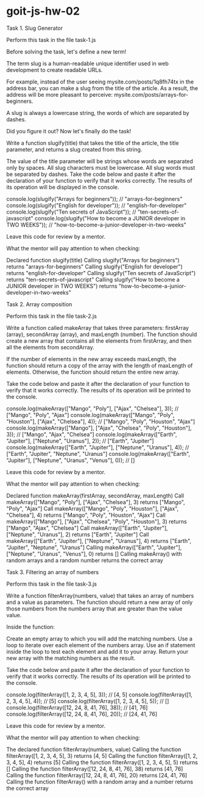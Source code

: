 # goit-js-hw-02

Task 1. Slug Generator

Perform this task in the file task-1.js

Before solving the task, let's define a new term!

The term slug is a human-readable unique identifier used in web development to create readable URLs.

For example, instead of the user seeing mysite.com/posts/1q8fh74tx in the address bar, you can make a slug from the title of the article. As a result, the address will be more pleasant to perceive: mysite.com/posts/arrays-for-beginners.

A slug is always a lowercase string, the words of which are separated by dashes.

Did you figure it out? Now let's finally do the task!

Write a function slugify(title) that takes the title of the article, the title parameter, and returns a slug created from this string.

The value of the title parameter will be strings whose words are separated only by spaces.
All slug characters must be lowercase.
All slug words must be separated by dashes.
Take the code below and paste it after the declaration of your function to verify that it works correctly. The results of its operation will be displayed in the console.

console.log(slugify("Arrays for beginners")); // "arrays-for-beginners"
console.log(slugify("English for developer")); // "english-for-developer"
console.log(slugify("Ten secrets of JavaScript")); // "ten-secrets-of-javascript"
console.log(slugify("How to become a JUNIOR developer in TWO WEEKS")); // "how-to-become-a-junior-developer-in-two-weeks"

Leave this code for review by a mentor.

What the mentor will pay attention to when checking:

Declared function slugify(title)
Calling slugify("Arrays for beginners") returns "arrays-for-beginners"
Calling slugify("English for developer") returns "english-for-developer"
Calling slugify("Ten secrets of JavaScript") returns "ten-secrets-of-javascript"
Calling slugify("How to become a JUNIOR developer in TWO WEEKS") returns "how-to-become-a-junior-developer-in-two-weeks"

Task 2. Array composition

Perform this task in the file task-2.js

Write a function called makeArray that takes three parameters: firstArray (array), secondArray (array), and maxLength (number). The function should create a new array that contains all the elements from firstArray, and then all the elements from secondArray.

If the number of elements in the new array exceeds maxLength, the function should return a copy of the array with the length of maxLength of elements.
Otherwise, the function should return the entire new array.

Take the code below and paste it after the declaration of your function to verify that it works correctly. The results of its operation will be printed to the console.

console.log(makeArray(["Mango", "Poly"], ["Ajax", "Chelsea"], 3)); // ["Mango", "Poly", "Ajax"]
console.log(makeArray(["Mango", "Poly", "Houston"], ["Ajax", "Chelsea"], 4)); // ["Mango", "Poly", "Houston", "Ajax"]
console.log(makeArray(["Mango"], ["Ajax", "Chelsea", "Poly", "Houston"], 3)); // ["Mango", "Ajax", "Chelsea"]
console.log(makeArray(["Earth", "Jupiter"], ["Neptune", "Uranus"], 2)); // ["Earth", "Jupiter"]
console.log(makeArray(["Earth", "Jupiter"], ["Neptune", "Uranus"], 4)); // ["Earth", "Jupiter", "Neptune", "Uranus"]
console.log(makeArray(["Earth", "Jupiter"], ["Neptune", "Uranus", "Venus"], 0)); // []

Leave this code for review by a mentor.

What the mentor will pay attention to when checking:

Declared function makeArray(firstArray, secondArray, maxLength)
Call makeArray(["Mango", "Poly"], ["Ajax", "Chelsea"], 3) returns ["Mango", "Poly", "Ajax"]
Call makeArray(["Mango", "Poly", "Houston"], ["Ajax", "Chelsea"], 4) returns ["Mango", "Poly", "Houston", "Ajax"]
Call makeArray(["Mango"], ["Ajax", "Chelsea", "Poly", "Houston"], 3) returns ["Mango", "Ajax", "Chelsea"]
Call makeArray(["Earth", "Jupiter"], ["Neptune", "Uranus"], 2) returns ["Earth", "Jupiter"]
Call makeArray(["Earth", "Jupiter"], ["Neptune", "Uranus"], 4) returns ["Earth", "Jupiter", "Neptune", "Uranus"]
Calling makeArray(["Earth", "Jupiter"], ["Neptune", "Uranus", "Venus"], 0) returns []
Calling makeArray() with random arrays and a random number returns the correct array

Task 3. Filtering an array of numbers

Perform this task in the file task-3.js

Write a function filterArray(numbers, value) that takes an array of numbers and a value as parameters. The function should return a new array of only those numbers from the numbers array that are greater than the value value.

Inside the function:

Create an empty array to which you will add the matching numbers.
Use a loop to iterate over each element of the numbers array.
Use an if statement inside the loop to test each element and add it to your array.
Return your new array with the matching numbers as the result.

Take the code below and paste it after the declaration of your function to verify that it works correctly. The results of its operation will be printed to the console.

console.log(filterArray([1, 2, 3, 4, 5], 3)); // [4, 5]
console.log(filterArray([1, 2, 3, 4, 5], 4)); // [5]
console.log(filterArray([1, 2, 3, 4, 5], 5)); // []
console.log(filterArray([12, 24, 8, 41, 76], 38)); // [41, 76]
console.log(filterArray([12, 24, 8, 41, 76], 20)); // [24, 41, 76]

Leave this code for review by a mentor.

What the mentor will pay attention to when checking:

The declared function filterArray(numbers, value)
Calling the function filterArray([1, 2, 3, 4, 5], 3) returns [4, 5]
Calling the function filterArray([1, 2, 3, 4, 5], 4) returns [5]
Calling the function filterArray([1, 2, 3, 4, 5], 5) returns []
Calling the function filterArray([12, 24, 8, 41, 76], 38) returns [41, 76]
Calling the function filterArray([12, 24, 8, 41, 76], 20) returns [24, 41, 76]
Calling the function filterArray() with a random array and a number returns the correct array
